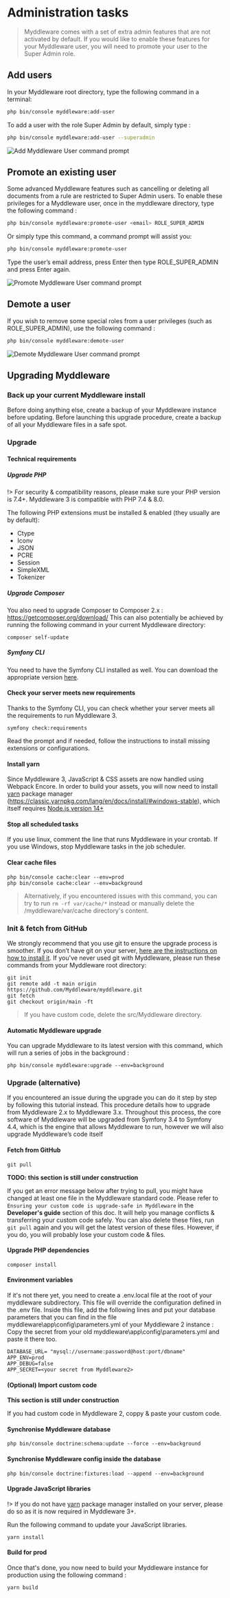 # Administration tasks

> Myddleware comes with a set of extra admin features that are not activated by default. If you would like to enable these features for your Myddleware user, you will need to promote your user to the Super Admin role.

## Add users

In your Myddleware root directory, type the following command in a terminal:

```bash
php bin/console myddleware:add-user
```

To add a user with the role Super Admin by default, simply type :

```bash
php bin/console myddleware:add-user --superadmin
```

![Add Myddleware User command prompt](images/add_user_command.png)

## Promote an existing user

Some advanced Myddleware features such as cancelling or deleting all documents from a rule are restricted to Super Admin users. To enable these privileges for a Myddleware user, once in the myddleware directory, type the following command :

```bash
php bin/console myddleware:promote-user <email> ROLE_SUPER_ADMIN
```

Or simply type this command, a command prompt will assist you:

```bash
php bin/console myddleware:promote-user
```

Type the user’s email address, press Enter then type ROLE_SUPER_ADMIN and press Enter again.

![Promote Myddleware User command prompt](images/promote_user_command.png)

## Demote a user

If you wish to remove some special roles from a user privileges (such as ROLE_SUPER_ADMIN), use the following command :

```bash
php bin/console myddleware:demote-user
```

![Demote Myddleware User command prompt](images/demote_user_command.png)

## Upgrading Myddleware

### Back up your current Myddleware install

Before doing anything else, create a backup of your Myddleware instance before updating.
Before launching this upgrade procedure, create a backup of all your Myddleware files in a safe spot.

### Upgrade

#### Technical requirements

##### Upgrade PHP

!> For security & compatibility reasons, please make sure your PHP version is 7.4+. Myddleware 3 is compatible with PHP 7.4 & 8.0.

The following PHP extensions must be installed & enabled (they usually are by default):

- Ctype
- Iconv
- JSON
- PCRE
- Session
- SimpleXML
- Tokenizer

##### Upgrade Composer

You also need to upgrade Composer to Composer 2.x : https://getcomposer.org/download/
This can also potentially be achieved by running the following command in your current Myddleware directory:

````
composer self-update
````

##### Symfony CLI

You need to have the Symfony CLI installed as well. You can download the appropriate version [here](https://symfony.com/download). 

#### Check your server meets new requirements

Thanks to the Symfony CLI, you can check whether your server meets all the requirements to run Myddleware 3.

````
symfony check:requirements
````

Read the prompt and if needed, follow the instructions to install missing extensions or configurations.

#### Install yarn

Since Myddleware 3, JavaScript & CSS assets are now handled using Webpack Encore. In order to build your assets, you will now 
need to install [yarn](https://yarnpkg.com/getting-started/install#nodejs-1610-1) package manager (https://classic.yarnpkg.com/lang/en/docs/install/#windows-stable), which itself requires [Node.js version 14+]( https://nodejs.org/en/download/)

#### Stop all scheduled tasks

If you use linux, comment the line that runs Myddleware in your crontab. If you use Windows, stop Myddleware tasks in the job scheduler.

#### Clear cache files

````
php bin/console cache:clear --env=prod
php bin/console cache:clear --env=background
````

> Alternatively, if you encountered issues with this command, you can try to run ````rm -rf var/cache/*```` instead or manually delete the /myddleware/var/cache directory's content.

### Init & fetch from GitHub

We strongly recommend that you use git to ensure the upgrade process is smoother.
If you don’t have git on your server, [here are the instructions on how to install it](https://git-scm.com/download/linux).
If you've never used git with Myddleware, please run these commands from your Myddleware root directory:

```git
git init
git remote add -t main origin https://github.com/Myddleware/myddleware.git
git fetch
git checkout origin/main -ft
```

> If you have custom code, delete the src/Myddleware directory.

#### Automatic Myddleware upgrade

You can upgrade Myddleware to its latest version with this command, which will run a series of jobs in the background :

```
php bin/console myddleware:upgrade --env=background
```

### Upgrade (alternative)

If you encountered an issue during the upgrade you can do it step by step by following this tutorial instead.
This procedure details how to upgrade from Myddleware 2.x to Myddleware 3.x. 
Throughout this process, the core software of Myddleware will be upgraded from Symfony 3.4 to Symfony 4.4, which is the engine that allows Myddleware to run, however we will also upgrade Myddleware’s code itself


#### Fetch from GitHub

```git
git pull
```

**TODO: this section is still under construction**

If you get an error message below after trying to pull, you might have changed at least one file in the Myddleware standard code. 
Please refer to ``Ensuring your custom code is upgrade-safe in Myddleware``  in the **Developer's guide** section of this doc. It will help you manage conflicts & transferring your custom code safely. 
You can also delete these files, run ```git pull``` again and you will get the latest version of these files. However, if you do, you will probably lose your custom code & files.


#### Upgrade PHP dependencies

```
composer install
```

#### Environment variables

If it's not there yet, you need to create a .env.local file at the root of your myddleware subdirectory. 
This file will override the configuration defined in the .env file. 
Inside this file, add the following lines and put your database parameters that you can find in the file myddleware\app\config\parameters.yml of your Myddleware 2 instance :
Copy the secret from your old myddleware\app\config\parameters.yml and paste it there too.

```
DATABASE_URL= "mysql://username:password@host:port/dbname"
APP_ENV=prod
APP_DEBUG=false
APP_SECRET=<your secret from Myddleware2> 
```


#### (Optional) Import custom code

**This section is still under construction**

If you had custom code in Myddleware 2, coppy & paste your custom code.

#### Synchronise Myddleware database

````
php bin/console doctrine:schema:update --force --env=background
````

#### Synchronise Myddleware config inside the database

````
php bin/console doctrine:fixtures:load --append --env=background
````

#### Upgrade JavaScript libraries

!> If you do not have [yarn](https://yarnpkg.com/getting-started/install#nodejs-1610-1) package manager installed on your server, please do so as it is now required in Myddleware 3+.

Run the following command to update your JavaScript libraries.

````
yarn install
````

#### Build for prod

Once that's done, you now need to build your Myddleware instance for production using the following command : 

```
yarn build 
```

